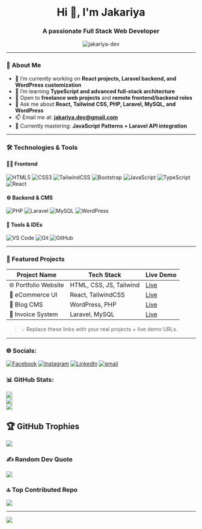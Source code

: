 <h1 align="center">Hi 👋, I'm Jakariya</h1>
<h3 align="center">A passionate Full Stack Web Developer </h3>

<p align="center">
  <img src="https://komarev.com/ghpvc/?username=jakariya-dev&label=Profile%20views&color=0e75b6&style=flat" alt="jakariya-dev" />
</p>

---

### 🚀 About Me

- 🔭 I’m currently working on **React projects, Laravel backend, and WordPress customization**
- 🌱 I’m learning **TypeScript and advanced full-stack architecture**
- 💼 Open to **freelance web projects** and **remote frontend/backend roles**
- 💬 Ask me about **React, Tailwind CSS, PHP, Laravel, MySQL, and WordPress**
- 📫 Email me at: **jakariya.dev@gmail.com**
- 🧠 Currently mastering: **JavaScript Patterns + Laravel API integration**

---

### 🛠️ Technologies & Tools

#### 🧑‍💻 Frontend
![HTML5](https://img.shields.io/badge/HTML5-E34F26?logo=html5&logoColor=white&style=flat)
![CSS3](https://img.shields.io/badge/CSS3-1572B6?logo=css3&logoColor=white&style=flat)
![TailwindCSS](https://img.shields.io/badge/TailwindCSS-38B2AC?logo=tailwindcss&logoColor=white&style=flat)
![Bootstrap](https://img.shields.io/badge/Bootstrap-7952B3?logo=bootstrap&logoColor=white&style=flat)
![JavaScript](https://img.shields.io/badge/JavaScript-F7DF1E?logo=javascript&logoColor=black&style=flat)
![TypeScript](https://img.shields.io/badge/TypeScript-3178C6?logo=typescript&logoColor=white&style=flat)
![React](https://img.shields.io/badge/React-61DAFB?logo=react&logoColor=black&style=flat)

#### ⚙️ Backend & CMS
![PHP](https://img.shields.io/badge/PHP-777BB4?logo=php&logoColor=white&style=flat)
![Laravel](https://img.shields.io/badge/Laravel-FF2D20?logo=laravel&logoColor=white&style=flat)
![MySQL](https://img.shields.io/badge/MySQL-4479A1?logo=mysql&logoColor=white&style=flat)
![WordPress](https://img.shields.io/badge/WordPress-21759B?logo=wordpress&logoColor=white&style=flat)

#### 🧰 Tools & IDEs
![VS Code](https://img.shields.io/badge/VSCode-007ACC?logo=visual-studio-code&logoColor=white&style=flat)
![Git](https://img.shields.io/badge/Git-F05032?logo=git&logoColor=white&style=flat)
![GitHub](https://img.shields.io/badge/GitHub-181717?logo=github&logoColor=white&style=flat)

---

### 🌟 Featured Projects

| Project Name | Tech Stack | Live Demo |
|--------------|------------|-----------|
| 🌐 Portfolio Website | HTML, CSS, JS, Tailwind | [Live](https://your-portfolio-url.com) |
| 🛒 eCommerce UI | React, TailwindCSS | [Live](https://your-ecommerce-url.com) |
| 📝 Blog CMS | WordPress, PHP | [Live](https://your-blog-url.com) |
| 🧾 Invoice System | Laravel, MySQL | [Live](https://your-laravel-app.com) |

> 💡 Replace these links with your real projects + live demo URLs.

---


### 🌐 Socials:
[![Facebook](https://img.shields.io/badge/Facebook-%231877F2.svg?logo=Facebook&logoColor=white)](https://facebook.com/jakariya.ahmed.390083) [![Instagram](https://img.shields.io/badge/Instagram-%23E4405F.svg?logo=Instagram&logoColor=white)](https://instagram.com/jakariyahmed93) [![LinkedIn](https://img.shields.io/badge/LinkedIn-%230077B5.svg?logo=linkedin&logoColor=white)](https://linkedin.com/in/jakariya-ahmed9356) [![email](https://img.shields.io/badge/Email-D14836?logo=gmail&logoColor=white)](mailto:devjakariya9356@gmail.com) 

### 📊 GitHub Stats:
![](https://github-readme-stats.vercel.app/api?username=jakariya-ahmed&theme=dark&hide_border=false&include_all_commits=true&count_private=true)<br/>
![](https://nirzak-streak-stats.vercel.app/?user=jakariya-ahmed&theme=dark&hide_border=false)<br/>
![](https://github-readme-stats.vercel.app/api/top-langs/?username=jakariya-ahmed&theme=dark&hide_border=false&include_all_commits=true&count_private=true&layout=compact)

## 🏆 GitHub Trophies
![](https://github-profile-trophy.vercel.app/?username=jakariya-ahmed&theme=radical&no-frame=true&no-bg=false&margin-w=4)

### ✍️ Random Dev Quote
![](https://quotes-github-readme.vercel.app/api?type=vetical&theme=radical)

### 🔝 Top Contributed Repo
![](https://github-contributor-stats.vercel.app/api?username=jakariya-ahmed&limit=5&theme=dark&combine_all_yearly_contributions=true)

---
[![](https://visitcount.itsvg.in/api?id=jakariya-ahmed&icon=0&color=0)](https://visitcount.itsvg.in)

